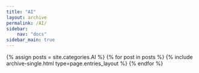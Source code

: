 ```yaml
---
title: "AI"
layout: archive
permalink: /AI/
sidebar:
    nav: "docs"
sidebar_main: true    
---
```



{% assign posts = site.categories.AI %}
{% for post in posts %} {% include archive-single.html type=page.entries_layout %} {% endfor %}